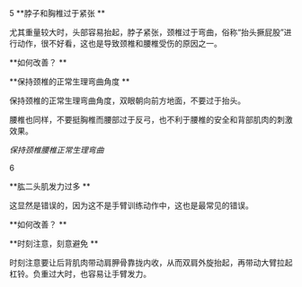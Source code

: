 5 **脖子和胸椎过于紧张 **

尤其重量较大时，头部容易抬起，脖子紧张，颈椎过于弯曲，俗称“抬头撅屁股”进行动作，很不好看，这也是导致颈椎和腰椎受伤的原因之一。

 **如何改善？ **

 **保持颈椎的正常生理弯曲角度 **

保持颈椎的正常生理弯曲角度，双眼朝向前方地面，不要过于抬头。

腰椎也同样，不要挺胸椎而腰部过于反弓，也不利于腰椎的安全和背部肌肉的刺激效果。



*保持颈椎腰椎正常生理弯曲*

6

 **肱二头肌发力过多 **

这显然是错误的，因为这不是手臂训练动作中，这也是最常见的错误。

 **如何改善？ **

 **时刻注意，刻意避免 **

时刻注意要让后背肌肉带动肩胛骨靠拢内收，从而双肩外旋抬起，再带动大臂拉起杠铃。负重过大时，也容易让手臂发力。



